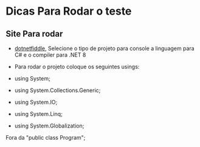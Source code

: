 # Dicas Para Rodar o teste

## Site Para rodar

- [dotnetfiddle](https://dotnetfiddle.net/), Selecione o tipo de projeto para console a linguagem para C# e o compiler para .NET 8

-  Para rodar o projeto coloque os seguintes usings:

- using System;
- using System.Collections.Generic;
- using System.IO;
- using System.Linq;
- using System.Globalization;

Fora da "public class Program";
